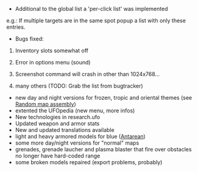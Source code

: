 - Additional to the global list a 'per-click list' was implemented


e.g.: If multiple targets are in the same spot popup a list with only
these entries.

- Bugs fixed:

1.  Inventory slots somewhat off

2.  Error in options menu (sound)

3.  Screenshot command will crash in other than 1024x768...

4.  many others (TODO: Grab the list from bugtracker)

- new day and night versions for frozen, tropic and oriental themes (see
  [Random map assembly](Mapping/Random_map_assembly "wikilink"))
- extented the UFOpedia (new menu, more infos)
- New technologies in research.ufo
- Updated weapon and armor stats
- New and updated translations available
- light and heavy armored models for blue
  ([Antarean](Antarean "wikilink"))
- some more day/night versions for "normal" maps
- grenades, grenade laucher and plasma blaster that fire over obstacles
  no longer have hard-coded range
- some broken models repaired (export problems, probably)